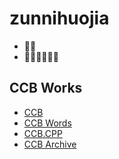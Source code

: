 # zunnihuojia
- 🧊😝
- 🫨🤤🫨🤤🫨🤤

## CCB Works
- [CCB](./ccb)
- [CCB Words](./ccb-words.md)
- [CCB.CPP](./ccb.cpp)
- [CCB Archive](./ccb-archive.md)